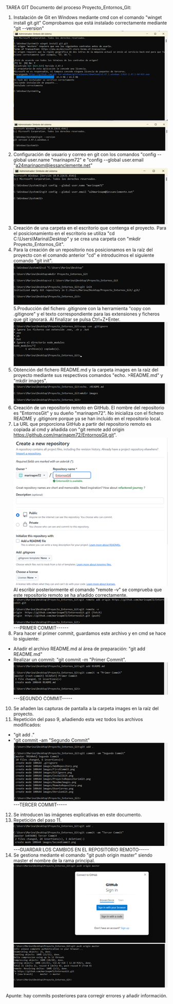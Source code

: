  TAREA GIT
Documento del proceso Proyecto_Entornos_Git:
1. Instalación de Git en Windows mediante cmd con el comando "winget install git.git"
Comprobamos que está instalado correctamente mediante "git --version"
![Instalación de Git mediante comandos](images/InstallGit.png)
![Comprobación de la versión de Git recién instalado](images/VersionGit.png)
2. Configuración de usuario y correo en git con los comandos "config --global user.name "marinapm72" e "config --global user.email "a24marinapm@iessanclemente.net"
![Configuración del usuario y correo](images/UserCorreo.png)
3. Creación de una carpeta en el escritorio que contenga el proyecto. Para el posicionamiento en el escritorio se utiliza "cd C:\Users\Marina\Desktop" y se crea una carpeta con "mkdir Proyecto_Entornos_Git".
4. Para la creación de un repositorio nos posicionamos en la raíz del proyecto con el comando anterior "cd" e introducimos el siguiente comando "git init".
![Creación del proyecto y repositorio](images/ProyectoRepositorioGit.png)
5.Producción del fichero .gitignore con la herramienta "copy con .gitignore" y el texto correspondiente para las extensiones y ficheros que git ignorará. Al finalizar se pulsa Ctrl+Z+Enter.
![Creación del fichero .gitignore](images/GitIgnore.png)
6. Obtención del fichero README.md y la carpeta images en la raíz del proyecto mediante sus respectivos comandos "echo. >README.md" y "mkdir images".
![Creación del fichero README.md y la carpeta images](images/ReadmeImages.png)
7. Creación de un repositorio remoto en GitHub. El nombre del repositorio es "EntornosGit" y su dueño "marinapm72". No inicializa con el fichero README y .gitignore porque ya se han incluido en el repositorio local. 
8. La URL que proporciona GitHub a partir del repositorio remoto es copiada al cmd y añadida con "git remote add origin https://github.com/marinapm72/EntornosGit.git".
![Creación Repositorio Remoto en GitHub](images/RemoteRepository.png)
Al escribir posteriormente el comando "remote -v" se comprueba que este repositorio remoto se ha añadido correctamente.
![Comandos que agregan el repositorio remoto](images/AddRepository.png)
---PRIMER COMMIT------
9. Para hacer el primer commit, guardamos este archivo y en cmd se hace lo siguiente:
- Añadir el archivo README.md al área de preparación: "git add README.md"
- Realizar un commit: "git commit -m "Primer Commit".
![Comandos utilizados en el cmd para añadir el Primer Commit](images/FirstCommit.png)
---SEGUNDO COMMIT-----
10. Se añaden las capturas de pantalla a la carpeta images en la raíz del proyecto. 
11. Repetición del paso 9, añadiendo esta vez todos los archivos modificados:
- "git add ."
- "git commit -am "Segundo Commit"
![Comandos utilizados en el cmd para añadir el Segundo Commit](images/SecondCommit.png)
---TERCER COMMIT-----
12. Se introducen las imágenes explicativas en este documento.
13. Repetición del paso 11.
![Comandos utilizados en el cmd para añadir el Tercer Commit](images/ThirdCommit.png)
---GUARDAR LOS CAMBIOS EN EL REPOSITORIO REMOTO-----
14. Se gestiona mediante el comando "git push origin master" siendo master el nombre de la rama principal.
![Subir los cambios al repositorio remoto parte 1](images/ChangesRemote1.png)
![Subir los cambios al repositorio remoto parte 2](images/ChangesRemote2.png)

Apunte: hay commits posteriores para corregir errores y añadir información.
